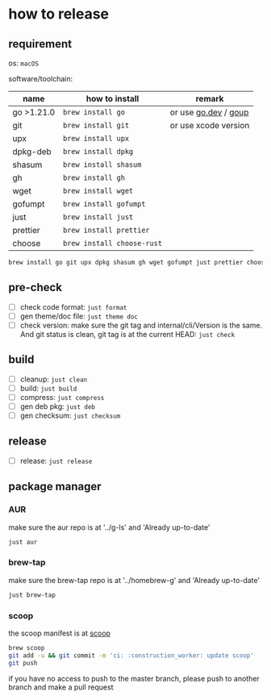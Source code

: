 # how to release

## requirement

os: `macOS`

software/toolchain:

| name       | how to install             | remark                                                                            |
|------------|----------------------------|-----------------------------------------------------------------------------------|
| go >1.21.0 | `brew install go`          | or use [go.dev](https://go.dev/dl/) / [goup](https://github.com/owenthereal/goup) |
| git        | `brew install git`         | or use xcode version                                                              |
| upx        | `brew install upx`         |                                                                                   |
| dpkg-deb   | `brew install dpkg`        |                                                                                   |
| shasum     | `brew install shasum`      |                                                                                   |
| gh         | `brew install gh`          |                                                                                   |
| wget       | `brew install wget`        |                                                                                   |
| gofumpt    | `brew install gofumpt`     |                                                                                   |
| just       | `brew install just`        |                                                                                   |
| prettier   | `brew install prettier`    |                                                                                   |
| choose     | `brew install choose-rust` |                                                                                   |

```zsh
brew install go git upx dpkg shasum gh wget gofumpt just prettier choose-rust
```

## pre-check

- [ ] check code format: `just format`
- [ ] gen theme/doc file: `just theme doc`
- [ ] check version: make sure the git tag and internal/cli/Version is the same. And git status is clean, git tag is at the current HEAD: `just check`

## build

- [ ] cleanup: `just clean`
- [ ] build: `just build`
- [ ] compress: `just compress`
- [ ] gen deb pkg: `just deb`
- [ ] gen checksum: `just checksum`

## release

- [ ] release: `just release`

## package manager

### AUR

make sure the aur repo is at '../g-ls' and 'Already up-to-date'

```zsh
just aur
```

### brew-tap

make sure the brew-tap repo is at '../homebrew-g' and 'Already up-to-date'

```zsh
just brew-tap
```

### scoop

the scoop manifest is at [scoop](scoop/g.json)

```zsh
brew scoop
git add -u && git commit -m 'ci: :construction_worker: update scoop'
git push
```

if you have no access to push to the master branch, please push to another branch and make a pull request
